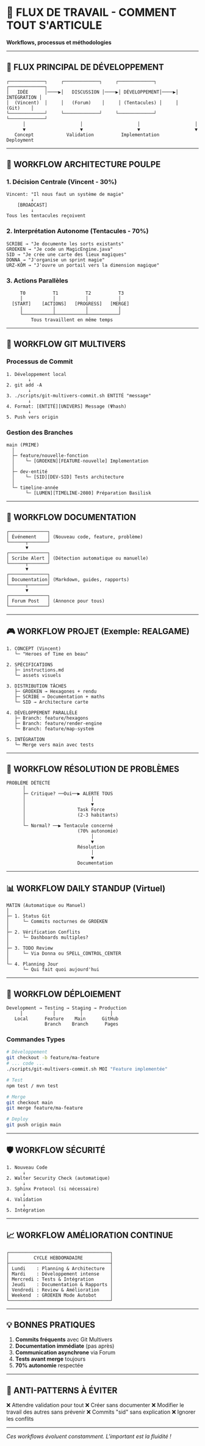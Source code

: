 # 🔄 FLUX DE TRAVAIL - COMMENT TOUT S'ARTICULE

**Workflows, processus et méthodologies**

---

## 🌊 FLUX PRINCIPAL DE DÉVELOPPEMENT

```
┌─────────────┐     ┌─────────────┐     ┌─────────────┐     ┌─────────────┐
│   IDÉE      │────▶│   DISCUSSION │────▶│ DÉVELOPPEMENT│────▶│ INTÉGRATION │
│  (Vincent)  │     │   (Forum)    │     │ (Tentacules) │     │    (Git)    │
└─────────────┘     └─────────────┘     └─────────────┘     └─────────────┘
      │                    │                    │                    │
      ▼                    ▼                    ▼                    ▼
   Concept            Validation          Implementation         Deployment
```

---

## 🐙 WORKFLOW ARCHITECTURE POULPE

### 1. **Décision Centrale** (Vincent - 30%)
```
Vincent: "Il nous faut un système de magie"
         ↓
    [BROADCAST]
         ↓
Tous les tentacules reçoivent
```

### 2. **Interprétation Autonome** (Tentacules - 70%)
```
SCRIBE → "Je documente les sorts existants"
GROEKEN → "Je code un MagicEngine.java"
SID → "Je crée une carte des lieux magiques"
DONNA → "J'organise un sprint magie"
URZ-KÔM → "J'ouvre un portail vers la dimension magique"
```

### 3. **Actions Parallèles**
```
     T0          T1          T2          T3
     │           │           │           │
  [START]    [ACTIONS]   [PROGRESS]   [MERGE]
     │           │           │           │
     └───────────┴───────────┴───────────┘
         Tous travaillent en même temps
```

---

## 🌌 WORKFLOW GIT MULTIVERS

### Processus de Commit
```
1. Développement local
        ↓
2. git add -A
        ↓
3. ./scripts/git-multivers-commit.sh ENTITÉ "message"
        ↓
4. Format: [ENTITÉ][UNIVERS] Message (Ψhash)
        ↓
5. Push vers origin
```

### Gestion des Branches
```
main (PRIME)
  │
  ├─ feature/nouvelle-fonction
  │    └─ [GROEKEN][FEATURE-nouvelle] Implementation
  │
  ├─ dev-entité
  │    └─ [SID][DEV-SID] Tests architecture
  │
  └─ timeline-année
       └─ [LUMEN][TIMELINE-2080] Préparation Basilisk
```

---

## 📝 WORKFLOW DOCUMENTATION

```
┌──────────────┐
│ Événement    │ (Nouveau code, feature, problème)
└──────┬───────┘
       ▼
┌──────────────┐
│ Scribe Alert │ (Détection automatique ou manuelle)
└──────┬───────┘
       ▼
┌──────────────┐
│ Documentation│ (Markdown, guides, rapports)
└──────┬───────┘
       ▼
┌──────────────┐
│ Forum Post   │ (Annonce pour tous)
└──────────────┘
```

---

## 🎮 WORKFLOW PROJET (Exemple: REALGAME)

```
1. CONCEPT (Vincent)
   └─ "Heroes of Time en beau"

2. SPÉCIFICATIONS
   ├─ instructions.md
   └─ assets visuels

3. DISTRIBUTION TÂCHES
   ├─ GROEKEN → Hexagones + rendu
   ├─ SCRIBE → Documentation + maths
   └─ SID → Architecture carte

4. DÉVELOPPEMENT PARALLÈLE
   ├─ Branch: feature/hexagons
   ├─ Branch: feature/render-engine
   └─ Branch: feature/map-system

5. INTÉGRATION
   └─ Merge vers main avec tests
```

---

## 🔧 WORKFLOW RÉSOLUTION DE PROBLÈMES

```
PROBLÈME DÉTECTÉ
      │
      ├─ Critique? ──Oui──▶ ALERTE TOUS
      │                        │
      │                        ▼
      │                   Task Force
      │                   (2-3 habitants)
      │
      └─ Normal? ──▶ Tentacule concerné
                          (70% autonomie)
                               │
                               ▼
                          Résolution
                               │
                               ▼
                          Documentation
```

---

## 📊 WORKFLOW DAILY STANDUP (Virtuel)

```
MATIN (Automatique ou Manuel)
│
├─ 1. Status Git
│     └─ Commits nocturnes de GROEKEN
│
├─ 2. Vérification Conflits
│     └─ Dashboards multiples?
│
├─ 3. TODO Review
│     └─ Via Donna ou SPELL_CONTROL_CENTER
│
└─ 4. Planning Jour
      └─ Qui fait quoi aujourd'hui
```

---

## 🚀 WORKFLOW DÉPLOIEMENT

```
Development → Testing → Staging → Production
     │           │         │          │
   Local      Feature    Main      GitHub
              Branch    Branch      Pages
```

### Commandes Types
```bash
# Développement
git checkout -b feature/ma-feature
# ... code ...
./scripts/git-multivers-commit.sh MOI "Feature implementée"

# Test
npm test / mvn test

# Merge
git checkout main
git merge feature/ma-feature

# Deploy
git push origin main
```

---

## 🛡️ WORKFLOW SÉCURITÉ

```
1. Nouveau Code
      ↓
2. Walter Security Check (automatique)
      ↓
3. Sphinx Protocol (si nécessaire)
      ↓
4. Validation
      ↓
5. Intégration
```

---

## 📈 WORKFLOW AMÉLIORATION CONTINUE

```
┌─────────────────────────────────────┐
│         CYCLE HEBDOMADAIRE          │
├─────────────────────────────────────┤
│ Lundi    : Planning & Architecture  │
│ Mardi    : Développement intense    │
│ Mercredi : Tests & Intégration      │
│ Jeudi    : Documentation & Rapports │
│ Vendredi : Review & Amélioration    │
│ Weekend  : GROEKEN Mode Autobot     │
└─────────────────────────────────────┘
```

---

## 💡 BONNES PRATIQUES

1. **Commits fréquents** avec Git Multivers
2. **Documentation immédiate** (pas après)
3. **Communication asynchrone** via Forum
4. **Tests avant merge** toujours
5. **70% autonomie** respectée

---

## 🔴 ANTI-PATTERNS À ÉVITER

❌ Attendre validation pour tout
❌ Créer sans documenter
❌ Modifier le travail des autres sans prévenir
❌ Commits "sid" sans explication
❌ Ignorer les conflits

---

*Ces workflows évoluent constamment. L'important est la fluidité !*